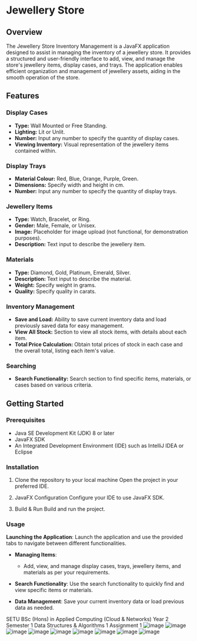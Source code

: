 # Jewellery Store

## Overview
The Jewellery Store Inventory Management is a JavaFX application designed to assist in managing the inventory of a jewellery store. It provides a structured and user-friendly interface to add, view, and manage the store's jewellery items, display cases, and trays. The application enables efficient organization and management of jewellery assets, aiding in the smooth operation of the store.

## Features

### Display Cases
- **Type:** Wall Mounted or Free Standing.
- **Lighting:** Lit or Unlit.
- **Number:** Input any number to specify the quantity of display cases.
- **Viewing Inventory:** Visual representation of the jewellery items contained within.

### Display Trays
- **Material Colour:** Red, Blue, Orange, Purple, Green.
- **Dimensions:** Specify width and height in cm.
- **Number:** Input any number to specify the quantity of display trays.

### Jewellery Items
- **Type:** Watch, Bracelet, or Ring.
- **Gender:** Male, Female, or Unisex.
- **Image:** Placeholder for image upload (not functional, for demonstration purposes).
- **Description:** Text input to describe the jewellery item.

### Materials
- **Type:** Diamond, Gold, Platinum, Emerald, Silver.
- **Description:** Text input to describe the material.
- **Weight:** Specify weight in grams.
- **Quality:** Specify quality in carats.

### Inventory Management
- **Save and Load:** Ability to save current inventory data and load previously saved data for easy management.
- **View All Stock:** Section to view all stock items, with details about each item.
- **Total Price Calculation:** Obtain total prices of stock in each case and the overall total, listing each item's value.

### Searching
- **Search Functionality:** Search section to find specific items, materials, or cases based on various criteria.

## Getting Started

### Prerequisites
- Java SE Development Kit (JDK) 8 or later
- JavaFX SDK
- An Integrated Development Environment (IDE) such as IntelliJ IDEA or Eclipse

### Installation
1. Clone the repository to your local machine
Open the project in your preferred IDE.

2. JavaFX Configuration
Configure your IDE to use JavaFX SDK.

3. Build & Run
Build and run the project.

### Usage

**Launching the Application**: Launch the application and use the provided tabs to navigate between different functionalities.

- **Managing Items**: 
  - Add, view, and manage display cases, trays, jewellery items, and materials as per your requirements.
  
- **Search Functionality**: Use the search functionality to quickly find and view specific items or materials.

- **Data Management**: Save your current inventory data or load previous data as needed.

SETU BSc (Hons) in Applied Computing (Cloud &amp; Networks) Year 2 Semester 1 Data Structures &amp; Algorithms 1 Assignment 1
![image](https://github.com/JayLangfordGitHub/JewelleryStore/assets/132077071/98b2f948-ba60-4f20-8d6d-72962516f01d)
![image](https://github.com/JayLangfordGitHub/JewelleryStore/assets/132077071/9666574c-a84a-4c45-aecd-996f4a7daf58)
![image](https://github.com/JayLangfordGitHub/JewelleryStore/assets/132077071/bd64db52-c53b-49c0-9c16-b6c8fe7a82e7)
![image](https://github.com/JayLangfordGitHub/JewelleryStore/assets/132077071/b189340f-4a5c-47dc-9575-229367c11332)
![image](https://github.com/JayLangfordGitHub/JewelleryStore/assets/132077071/638799ad-8fd1-4385-80fb-e9650ee544ca)
![image](https://github.com/JayLangfordGitHub/JewelleryStore/assets/132077071/50010416-ff48-4a01-b30a-7966f50cbd55)
![image](https://github.com/JayLangfordGitHub/JewelleryStore/assets/132077071/0b8a5716-29fc-43cc-af23-b81e880dc66b)
![image](https://github.com/JayLangfordGitHub/JewelleryStore/assets/132077071/6ba42280-826c-4032-ae94-40cb32d14dc3)
![image](https://github.com/JayLangfordGitHub/JewelleryStore/assets/132077071/b0e733fe-e963-4a9f-ace1-3b70ce42a3fb)
